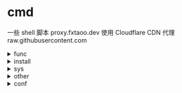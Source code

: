 # cmd

一些 shell 脚本
proxy.fxtaoo.dev 使用 Cloudflare CDN 代理 raw.githubusercontent.com<details> <summary>func</summary>

| 文件名（github） | 介绍（cloudflare cdn） |
| :- | :- |
| [check-ip.sh](https://github.com/fxtaoo/cmd/blob/master/func/check-ip.sh) | [ 检查 IP 格式](https://proxy.fxtaoo.dev/cmd/func/check-ip.sh) |
| [convert-middle-underline.sh](https://github.com/fxtaoo/cmd/blob/master/func/convert-middle-underline.sh) | [ 中划线转换下划线](https://proxy.fxtaoo.dev/cmd/func/convert-middle-underline.sh) |
| [get-domain-ip.sh](https://github.com/fxtaoo/cmd/blob/master/func/get-domain-ip.sh) | [ 域名 IP](https://proxy.fxtaoo.dev/cmd/func/get-domain-ip.sh) |
| [get-run-sh-dir-path.sh](https://github.com/fxtaoo/cmd/blob/master/func/get-run-sh-dir-path.sh) | [ 运行脚本所在目录绝对路径](https://proxy.fxtaoo.dev/cmd/func/get-run-sh-dir-path.sh) |
| [is-root.sh](https://github.com/fxtaoo/cmd/blob/master/func/is-root.sh) | [ 提示需 root 执行](https://proxy.fxtaoo.dev/cmd/func/is-root.sh) |
| [is-wall-run.sh](https://github.com/fxtaoo/cmd/blob/master/func/is-wall-run.sh) | [ 墙内则执行一组命令](https://proxy.fxtaoo.dev/cmd/func/is-wall-run.sh) |
| [is-yes.sh](https://github.com/fxtaoo/cmd/blob/master/func/is-yes.sh) | [ 判断同意否](https://proxy.fxtaoo.dev/cmd/func/is-yes.sh) |
</details>
<details> <summary>install</summary>

| 文件名（github） | 介绍（cloudflare cdn） |
| :- | :- |
| [centos-kernel-lts.sh](https://github.com/fxtaoo/cmd/blob/master/install/centos-kernel-lts.sh) | [ centos 7 安装长期支持内核](https://proxy.fxtaoo.dev/cmd/install/centos-kernel-lts.sh) |
| [debian-cloud-kernel.sh](https://github.com/fxtaoo/cmd/blob/master/install/debian-cloud-kernel.sh) | [ debian 安装 cloud 内核](https://proxy.fxtaoo.dev/cmd/install/debian-cloud-kernel.sh) |
| [docker-centos.sh](https://github.com/fxtaoo/cmd/blob/master/install/docker-centos.sh) | [ centos 安装 docker](https://proxy.fxtaoo.dev/cmd/install/docker-centos.sh) |
| [docker-compose.sh](https://github.com/fxtaoo/cmd/blob/master/install/docker-compose.sh) | [ linux-x86_64 安装 docker-compose](https://proxy.fxtaoo.dev/cmd/install/docker-compose.sh) |
| [docker-debian.sh](https://github.com/fxtaoo/cmd/blob/master/install/docker-debian.sh) | [ debian 安装 docker](https://proxy.fxtaoo.dev/cmd/install/docker-debian.sh) |
| [golang.sh](https://github.com/fxtaoo/cmd/blob/master/install/golang.sh) | [ golang 安装最新版本](https://proxy.fxtaoo.dev/cmd/install/golang.sh) |
| [watchexec.sh](https://github.com/fxtaoo/cmd/blob/master/install/watchexec.sh) | [ linux 安装 watchexec gun 版本](https://proxy.fxtaoo.dev/cmd/install/watchexec.sh) |
</details>
<details> <summary>sys</summary>

| 文件名（github） | 介绍（cloudflare cdn） |
| :- | :- |
| [debian-11-use-rc-local.sh](https://github.com/fxtaoo/cmd/blob/master/sys/debian-11-use-rc-local.sh) | [ Debian 11 使用 /etc/rc.local](https://proxy.fxtaoo.dev/cmd/sys/debian-11-use-rc-local.sh) |
| [debian-mirrors.sh](https://github.com/fxtaoo/cmd/blob/master/sys/debian-mirrors.sh) | [ debian apt 源](https://proxy.fxtaoo.dev/cmd/sys/debian-mirrors.sh) |
| [get-disk-size.sh](https://github.com/fxtaoo/cmd/blob/master/sys/get-disk-size.sh) | [ 磁盘大小](https://proxy.fxtaoo.dev/cmd/sys/get-disk-size.sh) |
| [get-disk-uuid.sh](https://github.com/fxtaoo/cmd/blob/master/sys/get-disk-uuid.sh) | [ 磁盘 UUID](https://proxy.fxtaoo.dev/cmd/sys/get-disk-uuid.sh) |
| [get-local-ip.sh](https://github.com/fxtaoo/cmd/blob/master/sys/get-local-ip.sh) | [ 出口 IP](https://proxy.fxtaoo.dev/cmd/sys/get-local-ip.sh) |
| [get-sys-version.sh](https://github.com/fxtaoo/cmd/blob/master/sys/get-sys-version.sh) | [ 系统版本](https://proxy.fxtaoo.dev/cmd/sys/get-sys-version.sh) |
| [get-user-name-list.sh](https://github.com/fxtaoo/cmd/blob/master/sys/get-user-name-list.sh) | [ 用户列表](https://proxy.fxtaoo.dev/cmd/sys/get-user-name-list.sh) |
| [set-disk-mount.sh](https://github.com/fxtaoo/cmd/blob/master/sys/set-disk-mount.sh) | [ 磁盘分区自动挂载](https://proxy.fxtaoo.dev/cmd/sys/set-disk-mount.sh) |
| [set-user-passwd.sh](https://github.com/fxtaoo/cmd/blob/master/sys/set-user-passwd.sh) | [ 重置用户密码](https://proxy.fxtaoo.dev/cmd/sys/set-user-passwd.sh) |
</details>
<details> <summary>other</summary>

| 文件名（github） | 介绍（cloudflare cdn） |
| :- | :- |
| [centos-ip-link-num.sh](https://github.com/fxtaoo/cmd/blob/master/other/centos-ip-link-num.sh) | [ centos ip 连接数](https://proxy.fxtaoo.dev/cmd/other/centos-ip-link-num.sh) |
| [centos-ip-zero-link-down.sh](https://github.com/fxtaoo/cmd/blob/master/other/centos-ip-zero-link-down.sh) | [ CentOS ip 0 连接数,关闭网卡、注释配置 ifcfg-eth](https://proxy.fxtaoo.dev/cmd/other/centos-ip-zero-link-down.sh) |
| [cloudflare-ddns.sh](https://github.com/fxtaoo/cmd/blob/master/other/cloudflare-ddns.sh) | [ Cloudflare DDNS](https://proxy.fxtaoo.dev/cmd/other/cloudflare-ddns.sh) |
| [create-passwd.sh](https://github.com/fxtaoo/cmd/blob/master/other/create-passwd.sh) | [ 生成密码](https://proxy.fxtaoo.dev/cmd/other/create-passwd.sh) |
| [docker-cpu-use-max-calc.sh](https://github.com/fxtaoo/cmd/blob/master/other/docker-cpu-use-max-calc.sh) | [ 容器 cpu 指定使用比例](https://proxy.fxtaoo.dev/cmd/other/docker-cpu-use-max-calc.sh) |
| [docker-image-clean.sh](https://github.com/fxtaoo/cmd/blob/master/other/docker-image-clean.sh) | [ 删除镜像，设置保留几个版本](https://proxy.fxtaoo.dev/cmd/other/docker-image-clean.sh) |
| [docker-rm-grep-str.sh](https://github.com/fxtaoo/cmd/blob/master/other/docker-rm-grep-str.sh) | [ 筛选删除容器](https://proxy.fxtaoo.dev/cmd/other/docker-rm-grep-str.sh) |
| [docker-rm-no-run.sh](https://github.com/fxtaoo/cmd/blob/master/other/docker-rm-no-run.sh) | [ 删除所有未运行容器与卷](https://proxy.fxtaoo.dev/cmd/other/docker-rm-no-run.sh) |
| [git-dropbox-ignored-mac.sh](https://github.com/fxtaoo/cmd/blob/master/other/git-dropbox-ignored-mac.sh) | [ Dropbox 忽略 git clone 文件夹](https://proxy.fxtaoo.dev/cmd/other/git-dropbox-ignored-mac.sh) |
| [inotifywait.sh](https://github.com/fxtaoo/cmd/blob/master/other/inotifywait.sh) | [ 监控文件目录变更执行脚本](https://proxy.fxtaoo.dev/cmd/other/inotifywait.sh) |
| [kill-grep-process.sh](https://github.com/fxtaoo/cmd/blob/master/other/kill-grep-process.sh) | [ 筛选杀死进程](https://proxy.fxtaoo.dev/cmd/other/kill-grep-process.sh) |
| [log.sh](https://github.com/fxtaoo/cmd/blob/master/other/log.sh) | [ 日志相关](https://proxy.fxtaoo.dev/cmd/other/log.sh) |
| [path-add-path.sh](https://github.com/fxtaoo/cmd/blob/master/other/path-add-path.sh) | [ 添加 PATH](https://proxy.fxtaoo.dev/cmd/other/path-add-path.sh) |
| [pip-mirrors.sh](https://github.com/fxtaoo/cmd/blob/master/other/pip-mirrors.sh) | [ pip 选择源](https://proxy.fxtaoo.dev/cmd/other/pip-mirrors.sh) |
| [pip-package-update.sh](https://github.com/fxtaoo/cmd/blob/master/other/pip-package-update.sh) | [ pip 包更新](https://proxy.fxtaoo.dev/cmd/other/pip-package-update.sh) |
| [process-daemon.sh](https://github.com/fxtaoo/cmd/blob/master/other/process-daemon.sh) | [ 进程守护](https://proxy.fxtaoo.dev/cmd/other/process-daemon.sh) |
</details>
<details> <summary>conf</summary>

| 文件名（github） | 介绍（cloudflare cdn） |
| :- | :- |
| [docker-daemon-cn.json](https://github.com/fxtaoo/cmd/blob/master/conf/docker-daemon-cn.json) | [docker-daemon-cn.json](https://proxy.fxtaoo.dev/cmd/conf/docker-daemon-cn.json) |
| [docker-daemon.json](https://github.com/fxtaoo/cmd/blob/master/conf/docker-daemon.json) | [docker-daemon.json](https://proxy.fxtaoo.dev/cmd/conf/docker-daemon.json) |
| [sysctl.conf](https://github.com/fxtaoo/cmd/blob/master/conf/sysctl.conf) | [sysctl.conf](https://proxy.fxtaoo.dev/cmd/conf/sysctl.conf) |
